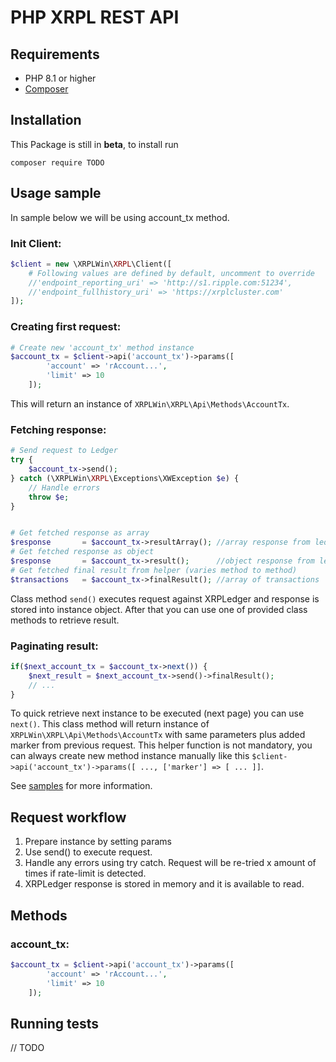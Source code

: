 # PHP XRPL REST API

## Requirements
- PHP 8.1 or higher
- [Composer](https://getcomposer.org/)

## Installation
This Package is still in **beta**, to install run

```
composer require TODO
```

## Usage sample

In sample below we will be using account_tx method.

### Init Client:
```PHP
$client = new \XRPLWin\XRPL\Client([
    # Following values are defined by default, uncomment to override
    //'endpoint_reporting_uri' => 'http://s1.ripple.com:51234',
    //'endpoint_fullhistory_uri' => 'https://xrplcluster.com'
]);
```

### Creating first request:
```PHP
# Create new 'account_tx' method instance
$account_tx = $client->api('account_tx')->params([
        'account' => 'rAccount...',
        'limit' => 10
    ]);
```

This will return an instance of `XRPLWin\XRPL\Api\Methods\AccountTx`.

### Fetching response:
```PHP
# Send request to Ledger
try {
    $account_tx->send();
} catch (\XRPLWin\XRPL\Exceptions\XWException $e) {
    // Handle errors
    throw $e;
}


# Get fetched response as array
$response       = $account_tx->resultArray(); //array response from ledger
# Get fetched response as object
$response       = $account_tx->result();      //object response from ledger
# Get fetched final result from helper (varies method to method)
$transactions   = $account_tx->finalResult(); //array of transactions
```

Class method `send()` executes request against XRPLedger and response is stored into instance object. After that you can use one of provided class methods to retrieve result.

### Paginating result:
```PHP
if($next_account_tx = $account_tx->next()) {
    $next_result = $next_account_tx->send()->finalResult();
    // ...
}
```

To quick retrieve next instance to be executed (next page) you can use `next()`. This class method will return instance of `XRPLWin\XRPL\Api\Methods\AccountTx` with same parameters plus added marker from previous request. This helper function is not mandatory, you can always create new method instance manually like this `$client->api('account_tx')->params([ ..., ['marker'] => [ ... ]]`.

See [samples](samples/paginating.php) for more information.

## Request workflow

1. Prepare instance by setting params
2. Use send() to execute request.
3. Handle any errors using try catch. Request will be re-tried x amount of times if rate-limit is detected.
4. XRPLedger response is stored in memory and it is available to read.

## Methods

### account_tx:

```PHP
$account_tx = $client->api('account_tx')->params([
        'account' => 'rAccount...',
        'limit' => 10
    ]);
```


## Running tests

// TODO
